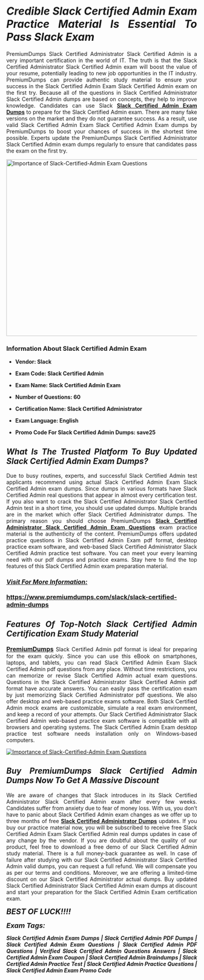 <h1 style="text-align: justify;"><strong><em>Credible Slack Certified Admin Exam Practice Material Is Essential To Pass Slack Exam</em></strong></h1>

<p style="text-align: justify;">PremiumDumps Slack Certified Administrator Slack Certified Admin is a very important certification in the world of IT. The truth is that the Slack Certified Administrator Slack Certified Admin exam will boost the value of your resume, potentially leading to new job opportunities in the IT industry. PremiumDumps can provide authentic study material to ensure your success in the Slack Certified Admin Exam Slack Certified Admin exam on the first try. Because all of the questions in Slack Certified Administrator Slack Certified Admin dumps are based on concepts, they help to improve knowledge. Candidates can use Slack <strong><a href="https://www.premiumdumps.com/slack/slack-certified-admin-dumps">Slack Certified Admin Exam Dumps</a></strong>&nbsp;to prepare for the Slack Certified Admin exam. There are many fake versions on the market and they do not guarantee success. As a result, use valid Slack Certified Admin Exam Slack Certified Admin Exam dumps by PremiumDumps to boost your chances of success in the shortest time possible. Experts update the PremiumDumps Slack Certified Administrator Slack Certified Admin exam dumps regularly to ensure that candidates pass the exam on the first try.</p>

<p style="text-align: justify;"><a href="https://www.premiumdumps.com/slack/slack-certified-admin-dumps"><img alt="Importance of Slack-Certified-Admin Exam Questions" src="https://i.imgur.com/P39uA2n.jpg" style="width: 700px; height: 465px;" /></a></p>

<h3 style="text-align: justify;"><strong>Information About Slack Certified Admin Exam</strong></h3>

<ul>
	<li>
	<p style="text-align: justify;"><b>Vendor: Slack</b></p>
	</li>
	<li>
	<p style="text-align: justify;"><b>Exam Code: Slack Certified Admin</b></p>
	</li>
	<li>
	<p style="text-align: justify;"><b>Exam Name: Slack Certified Admin Exam</b></p>
	</li>
	<li>
	<p style="text-align: justify;"><b>Number of Questions: 60</b></p>
	</li>
	<li>
	<p style="text-align: justify;"><b>Certification Name: Slack Certified Administrator</b></p>
	</li>
	<li>
	<p style="text-align: justify;"><b>Exam Language: English</b></p>
	</li>
	<li>
	<p style="text-align: justify;"><b>Promo Code For Slack Certified Admin Dumps: save25</b></p>
	</li>
</ul>

<h2 style="text-align: justify;"><strong><em>What Is The Trusted Platform To Buy Updated Slack Certified Admin Exam Dumps?</em></strong></h2>

<p style="text-align: justify;">Due to busy routines, experts, and successful Slack Certified Admin test applicants recommend using actual Slack Certified Admin Exam Slack Certified Admin exam dumps. Since dumps in various formats have Slack Certified Admin real questions that appear in almost every certification test. If you also want to crack the Slack Certified Administrator Slack Certified Admin test in a short time, you should use updated dumps. Multiple brands are in the market which offer Slack Certified Administrator dumps. The primary reason you should choose PremiumDumps <a href="https://www.premiumdumps.com/slack/slack-certified-admin-dumps"><strong>Slack Certified Administrator Slack Certified Admin Exam Questions</strong></a>&nbsp;exam practice material is the authenticity of the content. PremiumDumps offers updated practice questions in Slack Certified Admin Exam pdf format, desktop practice exam software, and web-based Slack Certified Administrator Slack Certified Admin practice test software. You can meet your every learning need with our pdf dumps and practice exams. Stay here to find the top features of this Slack Certified Admin exam preparation material.</p>

<h3 style="text-align: justify;"><strong><u><i>Visit For More Information:</i></u><br />
<br />
<a href="https://www.premiumdumps.com/slack/slack-certified-admin-dumps">https://www.premiumdumps.com/slack/slack-certified-admin-dumps</a></strong></h3>

<h2 style="text-align: justify;"><strong><em>Features Of Top-Notch Slack Certified Admin Certification Exam Study Material</em></strong></h2>

<p style="text-align: justify;"><span style="font-size:16px;"><strong><a href="https://www.premiumdumps.com/">PremiumDumps</a></strong></span> Slack Certified Admin pdf format is ideal for preparing for the exam quickly. Since you can use this eBook on smartphones, laptops, and tablets, you can read Slack Certified Admin Exam Slack Certified Admin pdf questions from any place. Without time restrictions, you can memorize or revise Slack Certified Admin actual exam questions. Questions in the Slack Certified Administrator Slack Certified Admin pdf format have accurate answers. You can easily pass the certification exam by just memorizing Slack Certified Administrator pdf questions. We also offer desktop and web-based practice exams software. Both Slack Certified Admin mock exams are customizable, simulate a real exam environment, and keep a record of your attempts. Our Slack Certified Administrator Slack Certified Admin web-based practice exam software is compatible with all browsers and operating systems. The Slack Certified Admin Exam desktop practice test software needs installation only on Windows-based computers.</p>

<p style="text-align: justify;"><a href="https://www.premiumdumps.com/slack/slack-certified-admin-dumps"><img alt="Importance of Slack-Certified-Admin Exam Questions" src="https://i.imgur.com/2KPb8yb.jpg" /></a></p>

<h2 style="text-align: justify;"><strong><em>Buy PremiumDumps&nbsp;Slack Certified Admin Dumps Now To Get A Massive Discount</em></strong></h2>

<p style="text-align: justify;">We are aware of changes that Slack introduces in its Slack Certified Administrator Slack Certified Admin exam after every few weeks. Candidates suffer from anxiety due to fear of money loss. With us, you don&rsquo;t have to panic about&nbsp;Slack Certified Admin exam changes as we offer up to three months of free <strong><a href="https://www.premiumdumps.com/slack/slack-certified-administrator-dumps">Slack Certified Administrator Dumps</a></strong> updates. If you buy our practice material now, you will be subscribed to receive free Slack Certified Admin Exam Slack Certified Admin real dumps updates in case of any change by the vendor. If you are doubtful about the quality of our product, feel free to download a free demo of our Slack Certified Admin study material. There is a full money-back guarantee as well. In case of failure after studying with our Slack Certified Administrator Slack Certified Admin valid dumps, you can request a full refund. We will compensate you as per our terms and conditions. Moreover, we are offering a limited-time discount on our Slack Certified Administrator actual dumps. Buy updated Slack Certified Administrator Slack Certified Admin exam dumps at discount and start your preparation for the Slack Certified Admin Exam certification exam.</p>

<p style="text-align: justify;"><em><span style="font-size:20px;"><strong>BEST OF LUCK!!!!</strong></span></em></p>

<p style="text-align: justify;"><span style="font-size:18px;"><strong><em>Exam Tags:</em></strong></span><span style="font-size:20px;"><strong><em> </em></strong></span></p>

<p style="text-align: justify;"><span style="font-size:14px;"><strong><em>Slack Certified Admin Exam Dumps | Slack Certified Admin PDF Dumps | Slack Certified Admin Exam Questions | Slack Certified Admin PDF Questions | Verified Slack Certified Admin Questions Answers | Slack Certified Admin Exam Coupon | Slack Certified Admin Braindumps | Slack Certified Admin Practice Test | Slack Certified Admin Practice Questions | Slack Certified Admin Exam Promo Code</em></strong></span></p>
